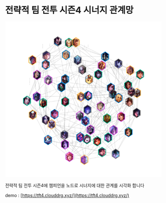 # 전략적 팀 전투 시즌4 시너지 관계망

![demo](demo1.png)

전략적 팀 전투 시즌4에 챔피언을 노드로 시너지에 대한 관계를 시각화 합니다

demo : [https://tft4.clouddrg.xyz/](https://tft4.clouddrg.xyz/)